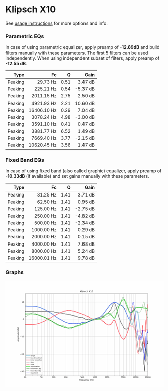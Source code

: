 # Klipsch X10
See [usage instructions](https://github.com/jaakkopasanen/AutoEq#usage) for more options and info.

### Parametric EQs
In case of using parametric equalizer, apply preamp of **-12.89dB** and build filters manually
with these parameters. The first 5 filters can be used independently.
When using independent subset of filters, apply preamp of **-12.55 dB**.

| Type    | Fc          |    Q | Gain     |
|--------:|------------:|-----:|---------:|
| Peaking | 29.73 Hz    | 0.51 | 3.47 dB  |
| Peaking | 225.21 Hz   | 0.54 | -5.37 dB |
| Peaking | 2011.15 Hz  | 2.75 | 2.50 dB  |
| Peaking | 4921.93 Hz  | 2.21 | 10.60 dB |
| Peaking | 16406.10 Hz | 0.29 | 7.04 dB  |
| Peaking | 3078.24 Hz  | 4.98 | -3.00 dB |
| Peaking | 3591.10 Hz  | 0.41 | 0.47 dB  |
| Peaking | 3881.77 Hz  | 6.52 | 1.49 dB  |
| Peaking | 7669.40 Hz  | 3.77 | -2.15 dB |
| Peaking | 10620.45 Hz | 3.56 | 1.47 dB  |

### Fixed Band EQs
In case of using fixed band (also called graphic) equalizer, apply preamp of **-10.33dB**
(if available) and set gains manually with these parameters.

| Type    | Fc          |    Q | Gain     |
|--------:|------------:|-----:|---------:|
| Peaking | 31.25 Hz    | 1.41 | 3.71 dB  |
| Peaking | 62.50 Hz    | 1.41 | 0.95 dB  |
| Peaking | 125.00 Hz   | 1.41 | -2.75 dB |
| Peaking | 250.00 Hz   | 1.41 | -4.82 dB |
| Peaking | 500.00 Hz   | 1.41 | -2.34 dB |
| Peaking | 1000.00 Hz  | 1.41 | 0.29 dB  |
| Peaking | 2000.00 Hz  | 1.41 | 0.15 dB  |
| Peaking | 4000.00 Hz  | 1.41 | 7.68 dB  |
| Peaking | 8000.00 Hz  | 1.41 | 5.24 dB  |
| Peaking | 16000.01 Hz | 1.41 | 9.78 dB  |

### Graphs
![](./Klipsch%20X10.png)
